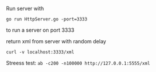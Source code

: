 Run server with

```go run HttpServer.go -port=3333```

to run a server on port 3333

return xml from server with random delay

```curl -v localhost:3333/xml ```

Streess test:
```ab -c200 -n100000 http://127.0.0.1:5555/xml```